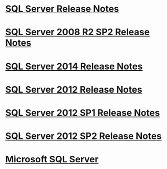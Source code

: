 # [SQL Server Release Notes](sql-server-release-notes.md)
# [SQL Server 2008 R2 SP2 Release Notes](sql-server-2008-r2-sp2-release-notes.md)
# [SQL Server 2014 Release Notes](sql-server-2014-release-notes.md)
# [SQL Server 2012 Release Notes](sql-server-2012-release-notes.md)
# [SQL Server 2012 SP1 Release Notes](sql-server-2012-sp1-release-notes.md)
# [SQL Server 2012 SP2 Release Notes](sql-server-2012-sp2-release-notes.md)
# [Microsoft SQL Server](microsoft-sql-server.md)
